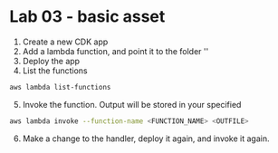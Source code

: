 # Lab 03 - basic asset

1. Create a new CDK app
2. Add a lambda function, and point it to the folder ''
3. Deploy the app
4. List the functions

```bash
aws lambda list-functions
```

5. Invoke the function. Output will be stored in your specified <OUTFILE>

```bash
aws lambda invoke --function-name <FUNCTION_NAME> <OUTFILE>
```

6. Make a change to the handler, deploy it again, and invoke it again.
